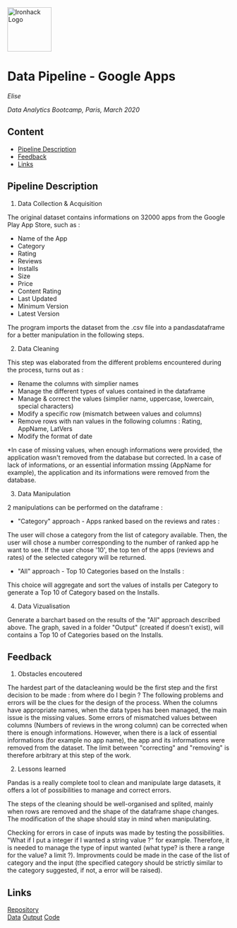 <img src="https://bit.ly/2VnXWr2" alt="Ironhack Logo" width="100"/>

# Data Pipeline - Google Apps 
*Elise*

*Data Analytics Bootcamp, Paris, March 2020*

## Content
- [Pipeline Description](#pipeline-description)
- [Feedback](#feedback)
- [Links](#Links)

## Pipeline Description

1. Data Collection & Acquisition

The original dataset contains informations on 32000 apps from the Google Play App Store, such as : 
  - Name of the App
  - Category
  - Rating
  - Reviews
  - Installs
  - Size
  - Price
  - Content Rating
  - Last Updated
  - Minimum Version
  - Latest Version

The program imports the dataset from the .csv file into a pandasdataframe for a better manipulation in the following steps. 

2. Data Cleaning

This step was elaborated from the different problems encountered during the process, turns out as : 
  - Rename the columns with simplier names
  - Manage the different types of values contained in the dataframe
  - Manage & correct the values 
        (simplier name, uppercase, lowercain, special characters) 
  - Modify a specific row (mismatch between values and columns)
  - Remove rows with nan values in the following columns : Rating, AppName, LatVers
  - Modify the format of date

*In case of missing values, when enough informations were provided, the application wasn't removed from the database but corrected. In a case of lack of informations, or an essential information mssing (AppName for example), the application and its informations were removed from the database.

3. Data Manipulation

2 manipulations can be performed on the dataframe : 

- "Category" approach - Apps ranked based on the reviews and rates :

The user will chose a category from the list of category available. Then, the user will chose a number corresponding to the number of ranked app he want to see. If the user chose '10', the top ten of the apps (reviews and rates) of the selected category will be returned. 
      
      
 - "All" approach - Top 10 Categories based on the Installs :
 
This choice will aggregate and sort the values of installs per Category to generate a Top 10 of Category based on the Installs. 
      
4. Data Vizualisation

Generate a barchart based on the results of the "All" approach described above. The graph, saved in a folder "Output" (created if doesn't exist), will contains a Top 10 of Categories based on the Installs. 

## Feedback
1. Obstacles encoutered

The hardest part of the datacleaning would be the first step and the first decision to be made : from where do I begin ? The following problems and errors will be the clues for the design of the process. When the columns have appropriate names, when the data types has been managed, the main issue is the missing values. Some errors of mismatched values between columns (Numbers of reviews in the wrong column) can be corrected when there is enough informations. However, when there is a lack of essential informations (for example no app name), the app and its informations were removed from the dataset. The limit between "correcting" and "removing" is therefore arbitrary at this step of the work.  

2. Lessons learned

Pandas is a really complete tool to clean and manipulate large datasets, it offers a lot of possibilities to manage and correct errors. 

The steps of the cleaning should be well-organised and splited, mainly when rows are removed and the shape of the dataframe shape changes. The modification of the shape should stay in mind when manipulating. 

Checking for errors in case of inputs was made by testing the possibilities. "What if I put a integer if I wanted a string value ?" for example. Therefore, it is needed to manage the type of input wanted (what type? is there a range for the value? a limit ?). Improvments could be made in the case of the list of category and the input (the specified category should be strictly similar to the category suggested, if not, a error will be raised). 


## Links

[Repository](https://github.com/)  
[Data](https://github.com/)
[Output](https://github.com/)
[Code](https://github.com/)
